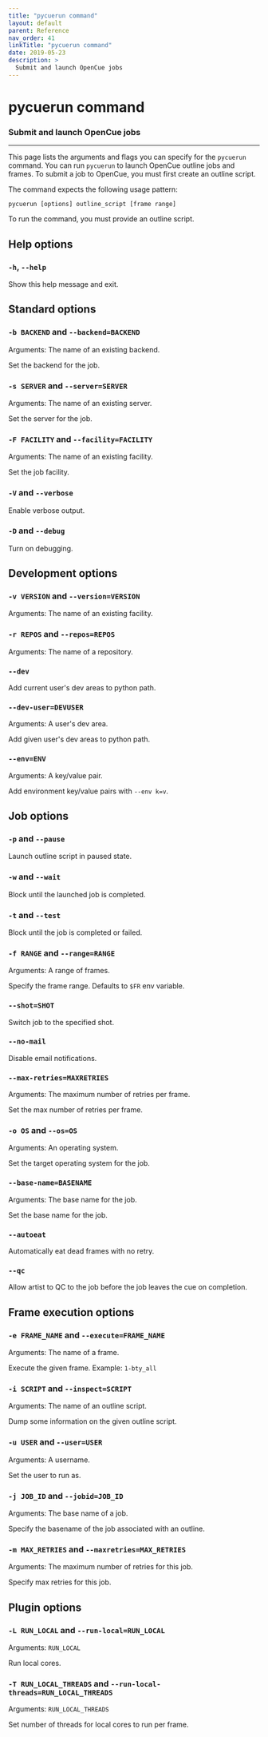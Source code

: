 ```yaml
---
title: "pycuerun command"
layout: default
parent: Reference
nav_order: 41
linkTitle: "pycuerun command"
date: 2019-05-23
description: >
  Submit and launch OpenCue jobs
---
```


# pycuerun command

### Submit and launch OpenCue jobs

---

This page lists the arguments and flags you can specify for the `pycuerun`
command. You can run `pycuerun` to launch OpenCue outline jobs and frames.
To submit a job to OpenCue, you must first create an outline script.

The command expects the following usage pattern:

```shell
pycuerun [options] outline_script [frame range]
```

To run the command, you must provide an outline script.

## Help options
  
### `-h`, `--help`

Show this help message and exit.

## Standard options

### `-b BACKEND` and `--backend=BACKEND`

Arguments: The name of an existing backend.

Set the backend for the job.

### `-s SERVER` and `--server=SERVER`

Arguments: The name of an existing server.

Set the server for the job.

### `-F FACILITY` and `--facility=FACILITY`

Arguments: The name of an existing facility.

Set the job facility.

### `-V` and `--verbose`

Enable verbose output.

### `-D` and `--debug`

Turn on debugging.

## Development options

### `-v VERSION` and `--version=VERSION`

Arguments: The name of an existing facility.

### `-r REPOS` and `--repos=REPOS`

Arguments: The name of a repository.

### `--dev`

Add current user's dev areas to python path.

### `--dev-user=DEVUSER`

Arguments: A user's dev area.

Add given user's dev areas to python path.
  
### `--env=ENV`

Arguments: A key/value pair.

Add environment key/value pairs with `--env k=v`.

## Job options

### `-p` and `--pause`

Launch outline script in paused state.

### `-w` and `--wait`

Block until the launched job is completed.

### `-t` and `--test`

Block until the job is completed or failed.

### `-f RANGE` and `--range=RANGE`

Arguments: A range of frames.

Specify the frame range. Defaults to `$FR` env variable.

### `--shot=SHOT`

Switch job to the specified shot.

### `--no-mail`

Disable email notifications.

### `--max-retries=MAXRETRIES`

Arguments: The maximum number of retries per frame.

Set the max number of retries per frame.

### `-o OS` and `--os=OS`

Arguments: An operating system.

Set the target operating system for the job.

###  `--base-name=BASENAME`

Arguments: The base name for the job.

Set the base name for the job.

### `--autoeat`

Automatically eat dead frames with no retry.

### `--qc`

Allow artist to QC to the job before the job leaves the cue on completion.

## Frame execution options

### `-e FRAME_NAME` and `--execute=FRAME_NAME`

Arguments: The name of a frame.

Execute the given frame.  Example: `1-bty_all`

### `-i SCRIPT` and `--inspect=SCRIPT`

Arguments: The name of an outline script.

Dump some information on the given outline script.

### `-u USER` and `--user=USER`

Arguments: A username.

Set the user to run as.

### `-j JOB_ID` and `--jobid=JOB_ID`

Arguments: The base name of a job. 

Specify the basename of the job associated with an outline.

### `-m MAX_RETRIES` and `--maxretries=MAX_RETRIES`

Arguments: The maximum number of retries for this job.

Specify max retries for this job.

## Plugin options

### `-L RUN_LOCAL` and `--run-local=RUN_LOCAL`

Arguments: `RUN_LOCAL`

Run local cores.

### `-T RUN_LOCAL_THREADS` and `--run-local-threads=RUN_LOCAL_THREADS`

Arguments: `RUN_LOCAL_THREADS`

Set number of threads for local cores to run per frame.
